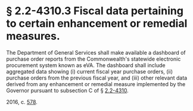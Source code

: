 # § 2.2-4310.3 Fiscal data pertaining to certain enhancement or remedial measures.

<p>The Department of General Services shall make available a dashboard of purchase order reports from the Commonwealth's statewide electronic procurement system known as eVA. The dashboard shall include aggregated data showing (i) current fiscal year purchase orders, (ii) purchase orders from the previous fiscal year, and (iii) other relevant data derived from any enhancement or remedial measure implemented by the Governor pursuant to subsection C of § <a href='http://law.lis.virginia.gov/vacode/2.2-4310/'>2.2-4310</a>.</p><p>2016, c. <a href='http://lis.virginia.gov/cgi-bin/legp604.exe?161+ful+CHAP0578'>578</a>.</p>